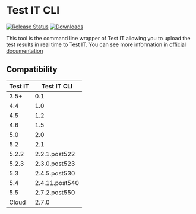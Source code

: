 # Test IT CLI

[![Release
Status](https://img.shields.io/pypi/v/testit-cli?style=plastic)](https://pypi.python.org/pypi/testit-cli)
[![Downloads](https://img.shields.io/pypi/dm/testit-cli?style=plastic)](https://pypi.python.org/pypi/testit-cli)

This tool is the command line wrapper of Test IT allowing you to upload the test results in real time to Test IT.
You can see more information in [official documentation](https://docs.testit.software/user-guide/integrations/cli.html)

## Compatibility

| Test IT | Test IT CLI    |
|---------|----------------|
| 3.5+    | 0.1            |
| 4.4     | 1.0            |
| 4.5     | 1.2            |
| 4.6     | 1.5            |
| 5.0     | 2.0            |
| 5.2     | 2.1            |
| 5.2.2   | 2.2.1.post522  |
| 5.2.3   | 2.3.0.post523  |
| 5.3     | 2.4.5.post530  |
| 5.4     | 2.4.11.post540 |
| 5.5     | 2.7.2.post550  |
| Cloud   | 2.7.0          |
